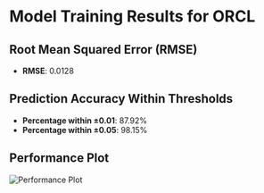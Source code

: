 # Model Training Results for ORCL

## Root Mean Squared Error (RMSE)
- **RMSE**: 0.0128

## Prediction Accuracy Within Thresholds
- **Percentage within ±0.01**: 87.92%
- **Percentage within ±0.05**: 98.15%

## Performance Plot
![Performance Plot](../imgs/ORCL.png)
